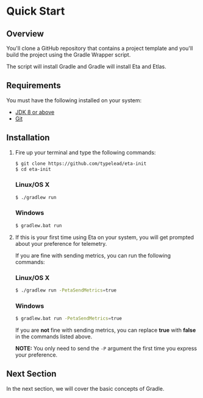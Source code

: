 # Quick Start

## Overview

You'll clone a GitHub repository that contains a project template and you'll build the project using the Gradle Wrapper script. 

The script will install Gradle and Gradle will install Eta and Etlas.

## Requirements

You must have the following installed on your system:

- [JDK 8 or above](http://www.oracle.com/technetwork/java/javase/downloads/jdk8-downloads-2133151.html)
- [Git](https://git-scm.com/book/en/v1/Getting-Started-Installing-Git)

## Installation

1.  Fire up your terminal and type the following commands:

    ```sh
    $ git clone https://github.com/typelead/eta-init
    $ cd eta-init
    ```

    ### Linux/OS X

    ```sh
    $ ./gradlew run
    ```

    ### Windows

    ```sh
    $ gradlew.bat run
    ```

2.  If this is your first time using Eta on your system, you will get prompted about your preference for telemetry.

    If you are fine with sending metrics, you can run the following commands:

    ### Linux/OS X

    ```sh
    $ ./gradlew run -PetaSendMetrics=true
    ```

    ### Windows

    ```sh
    $ gradlew.bat run -PetaSendMetrics=true
    ```

    If you are **not** fine with sending metrics, you can replace **true** with **false** in the commands listed above.

    **NOTE:** You only need to send the `-P` argument the first time you express your preference.

## Next Section

In the next section, we will cover the basic concepts of Gradle.
